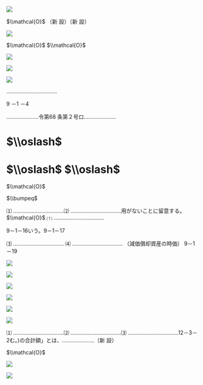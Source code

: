 ![](https://www.nta.go.jp/tmp/9052d1db-597b-45bd-91da-3d60eb6a61c5/images/51316ebb9e11113ad349aa6342f6afbb8ac0982f0feb513b0c0f10bf3ca83669.jpg)

$\\mathcal{O}$ （新 設）（新 設）

![](https://www.nta.go.jp/tmp/9052d1db-597b-45bd-91da-3d60eb6a61c5/images/76ba85202d7b4524af27d5c9f9238f7eae8bcbac3ac908d9ca4402e58de8d293.jpg)

$\\mathcal{O}$ $\\mathcal{O}$

![](https://www.nta.go.jp/tmp/9052d1db-597b-45bd-91da-3d60eb6a61c5/images/463490941c0db5cbc956b4a21d77bc94bc9fa7838eb9972e1609855ae0c52b26.jpg)

![](https://www.nta.go.jp/tmp/9052d1db-597b-45bd-91da-3d60eb6a61c5/images/aeb97f0f8d5c171e78fc73b09154dc5ffa52077afd6551ccceb35aba9607b94c.jpg)

![](https://www.nta.go.jp/tmp/9052d1db-597b-45bd-91da-3d60eb6a61c5/images/74e7e68af0c233940b63fef7a202a530e27e4339533a3155ae3ae9234d42eb1f.jpg)

……………………………

9 －1 －4

…………………令第68 条第２号ロ…………………

# $\\oslash$

# $\\oslash$ $\\oslash$

$\\mathcal{O}$

$\\bumpeq$

⑴ ……………………………⑵ ……………………………用がないことに留意する。 $\\mathcal{O}$ ⑴ ……………………………

9－1－16いう。9－1－17

⑶ …………………………… ⑷ …………………………… （減価償却資産の時価） 9－1－19

![](https://www.nta.go.jp/tmp/9052d1db-597b-45bd-91da-3d60eb6a61c5/images/36e80ef010f648ac903939d7e9bc190bc4786f8e17a600c54c6d4c27c4239e4a.jpg)

![](https://www.nta.go.jp/tmp/9052d1db-597b-45bd-91da-3d60eb6a61c5/images/6870ebbd596e67ca9412a68b8c1f64c4df8c71afbc01512859ac0e895ec229fc.jpg)

![](https://www.nta.go.jp/tmp/9052d1db-597b-45bd-91da-3d60eb6a61c5/images/9470364af9b8fc56964a60f26dd145d9176023d2cdb7763a6f92c127a7ef398d.jpg)

![](https://www.nta.go.jp/tmp/9052d1db-597b-45bd-91da-3d60eb6a61c5/images/6f9e7a7e031aca5e469d6d899772f372fbbfd7c19c9306f21ad50d6a13bc7be6.jpg)

![](https://www.nta.go.jp/tmp/9052d1db-597b-45bd-91da-3d60eb6a61c5/images/c3f36223dcfc3dd44c7d45f71d66a844c1411deb20c8f4714c77ba1de06f3473.jpg)

![](https://www.nta.go.jp/tmp/9052d1db-597b-45bd-91da-3d60eb6a61c5/images/f5f23baf63cac6043eec40ecc0ad13438f9d6221660bb9bfd65bd853a0367b73.jpg)

⑴ ……………………………⑵ ……………………………⑶ ……………………………12－3－2む。)の合計額」とは、…………………（新 設）

$\\mathcal{O}$

![](https://www.nta.go.jp/tmp/9052d1db-597b-45bd-91da-3d60eb6a61c5/images/8fee746e3155f31a20f583e08df6a98516149c9735c8fdd8a58ca1d95018059a.jpg)

![](https://www.nta.go.jp/tmp/9052d1db-597b-45bd-91da-3d60eb6a61c5/images/cc64b4ff431467c952271ad4cff8832ebc32603d2bb88f5e56b6e9a821a5e910.jpg)